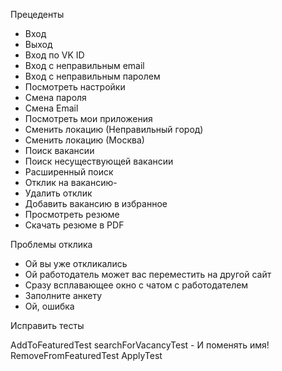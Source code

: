 Прецеденты

- Вход
- Выход
- Вход по VK ID
- Вход с неправильным email 
- Вход с неправильным паролем
- Посмотреть настройки
- Смена пароля
- Смена Email
- Посмотреть мои приложения 
- Сменить локацию (Неправильный город) 
- Сменить локацию (Москва)
- Поиск вакансии
- Поиск несуществующей вакансии
- Расширенный поиск
- Отклик на вакансию-
- Удалить отклик
- Добавить вакансию в избранное
- Просмотреть резюме
- Скачать резюме в PDF

Проблемы отклика
- Ой вы уже откликались
- Ой работодатель может вас переместить на другой сайт
- Сразу всплавающее окно с чатом с работодателем
- Заполните анкету
- Ой, ошибка

Исправить тесты

AddToFeaturedTest
searchForVacancyTest - И поменять имя!
RemoveFromFeaturedTest
ApplyTest 